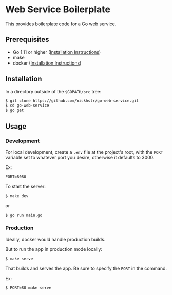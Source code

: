 # Web Service Boilerplate
This provides boilerplate code for a Go web service.

## Prerequisites
- Go 1.11 or higher ([Installation Instructions](www.google.com))
- make
- docker ([Installation Instructions](https://www.docker.com/get-started))

## Installation

In a directory outside of the `$GOPATH/src` tree:

```sh
$ git clone https://github.com/nickhstr/go-web-service.git
$ cd go-web-service
$ go get
```

## Usage

### Development

For local development, create a `.env` file at the project's root, with the `PORT` variable set to whatever port you desire, otherwise it defaults to 3000.

Ex:

```txt
PORT=8080
```

To start the server:

```sh
$ make dev
```

or

```sh
$ go run main.go
```

### Production

Ideally, docker would handle production builds.

But to run the app in production mode locally:

```sh
$ make serve
```

That builds and serves the app. Be sure to specify the `PORT` in the command.

Ex:

```sh
$ PORT=80 make serve
```

